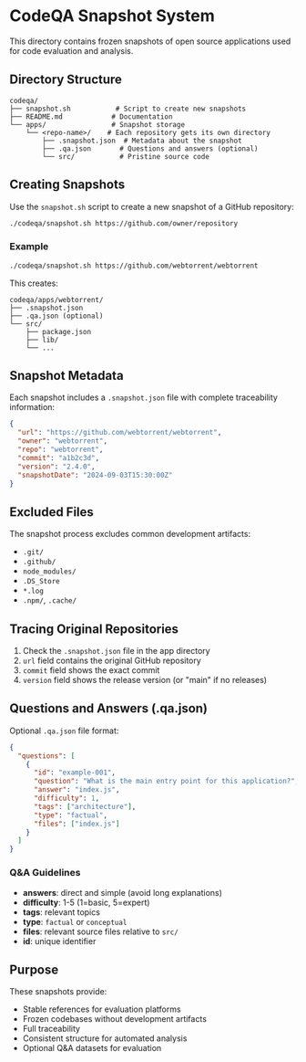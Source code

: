 # CodeQA Snapshot System

This directory contains frozen snapshots of open source applications used for code evaluation and analysis.

## Directory Structure

```
codeqa/
├── snapshot.sh           # Script to create new snapshots
├── README.md            # Documentation
└── apps/                # Snapshot storage
    └── <repo-name>/    # Each repository gets its own directory
        ├── .snapshot.json  # Metadata about the snapshot
        ├── .qa.json       # Questions and answers (optional)
        └── src/           # Pristine source code
```

## Creating Snapshots

Use the `snapshot.sh` script to create a new snapshot of a GitHub repository:

```bash
./codeqa/snapshot.sh https://github.com/owner/repository
```

### Example

```bash
./codeqa/snapshot.sh https://github.com/webtorrent/webtorrent
```

This creates:

```
codeqa/apps/webtorrent/
├── .snapshot.json
├── .qa.json (optional)
└── src/
    ├── package.json
    ├── lib/
    └── ...
```

## Snapshot Metadata

Each snapshot includes a `.snapshot.json` file with complete traceability information:

```json
{
  "url": "https://github.com/webtorrent/webtorrent",
  "owner": "webtorrent",
  "repo": "webtorrent",
  "commit": "a1b2c3d",
  "version": "2.4.0",
  "snapshotDate": "2024-09-03T15:30:00Z"
}
```

## Excluded Files

The snapshot process excludes common development artifacts:

* `.git/`
* `.github/`
* `node_modules/`
* `.DS_Store`
* `*.log`
* `.npm/`, `.cache/`

## Tracing Original Repositories

1. Check the `.snapshot.json` file in the app directory
2. `url` field contains the original GitHub repository
3. `commit` field shows the exact commit
4. `version` field shows the release version (or "main" if no releases)

## Questions and Answers (.qa.json)

Optional `.qa.json` file format:

```json
{
  "questions": [
    {
      "id": "example-001",
      "question": "What is the main entry point for this application?",
      "answer": "index.js",
      "difficulty": 1,
      "tags": ["architecture"],
      "type": "factual",
      "files": ["index.js"]
    }
  ]
}
```

### Q\&A Guidelines

* **answers**: direct and simple (avoid long explanations)
* **difficulty**: 1-5 (1=basic, 5=expert)
* **tags**: relevant topics
* **type**: `factual` or `conceptual`
* **files**: relevant source files relative to `src/`
* **id**: unique identifier

## Purpose

These snapshots provide:

* Stable references for evaluation platforms
* Frozen codebases without development artifacts
* Full traceability
* Consistent structure for automated analysis
* Optional Q\&A datasets for evaluation
